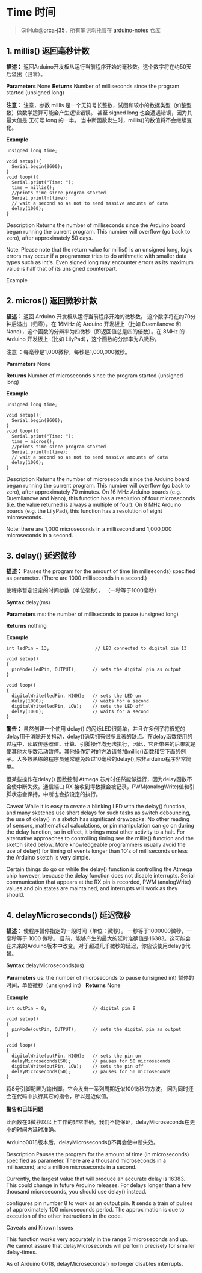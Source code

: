 # Time 时间
> GitHub@[orca-j35](https://github.com/orca-j35)，所有笔记均托管在 [arduino-notes](https://github.com/orca-j35/arduino-notes) 仓库



## 1. millis() 返回毫秒计数
**描述：**
返回Arduino开发板从运行当前程序开始的毫秒数。这个数字将在约50天后溢出（归零）。

**Parameters**
None
**Returns**
Number of milliseconds since the program started (unsigned long)

**注意：**
注意，参数 millis 是一个无符号长整数，试图和较小的数据类型（如整型数）做数学运算可能会产生逻辑错误。
甚至 signed long 也会遭遇错误，因为其最大值是 无符号 long 的一半。
当中断函数发生时，millis()的数值将不会继续变化。

**Example**
```
unsigned long time;

void setup(){
  Serial.begin(9600);
}
void loop(){
  Serial.print("Time: ");
  time = millis();
  //prints time since program started
  Serial.println(time);
  // wait a second so as not to send massive amounts of data
  delay(1000);
}
```

Description
Returns the number of milliseconds since the Arduino board began running the current program. This number will overflow (go back to zero), after approximately 50 days.

Note:
Please note that the return value for millis() is an unsigned long, logic errors may occur if a programmer tries to do arithmetic with smaller data types such as int's. Even signed long may encounter errors as its maximum value is half that of its unsigned counterpart.

Example


## 2. micros() 返回微秒计数
**描述：**
返回 Arduino 开发板从运行当前程序开始的微秒数。
这个数字将在约70分钟后溢出（归零）。在 16MHz 的 Arduino 开发板上（比如 Duemilanove 和 Nano），这个函数的分辨率为四微秒（即返回值总是四的倍数）。在 8MHz 的 Arduino 开发板上（比如 LilyPad），这个函数的分辨率为八微秒。

注意 ：每毫秒是1,000微秒，每秒是1,000,000微秒。

**Parameters**
None

**Returns**
Number of microseconds since the program started (unsigned long)

**Example**

```
unsigned long time;

void setup(){
  Serial.begin(9600);
}
void loop(){
  Serial.print("Time: ");
  time = micros();
  //prints time since program started
  Serial.println(time);
  // wait a second so as not to send massive amounts of data
  delay(1000);
}
```

Description
Returns the number of microseconds since the Arduino board began running the current program. This number will overflow (go back to zero), after approximately 70 minutes. On 16 MHz Arduino boards (e.g. Duemilanove and Nano), this function has a resolution of four microseconds (i.e. the value returned is always a multiple of four). On 8 MHz Arduino boards (e.g. the LilyPad), this function has a resolution of eight microseconds.

Note: there are 1,000 microseconds in a millisecond and 1,000,000 microseconds in a second.


## 3. delay() 延迟微秒
**描述：**
Pauses the program for the amount of time (in miliseconds) specified as parameter. (There are 1000 milliseconds in a second.)

使程序暂定设定的时间参数（单位毫秒）。
（一秒等于1000毫秒）

**Syntax**
delay(ms)

**Parameters**
ms: the number of milliseconds to pause (unsigned long)

**Returns**
nothing

**Example**

```
int ledPin = 13;                 // LED connected to digital pin 13

void setup()
{
  pinMode(ledPin, OUTPUT);      // sets the digital pin as output
}

void loop()
{
  digitalWrite(ledPin, HIGH);   // sets the LED on
  delay(1000);                  // waits for a second
  digitalWrite(ledPin, LOW);    // sets the LED off
  delay(1000);                  // waits for a second
}
```
**警告：**
虽然创建一个使用 delay() 的闪烁LED很简单，并且许多例子将很短的delay用于消除开关抖动，delay()确实拥有很多显著的缺点。在delay函数使用的过程中，读取传感器值、计算、引脚操作均无法执行，因此，它所带来的后果就是使其他大多数活动暂停。其他操作定时的方法请参加millis()函数和它下面的例子。大多数熟练的程序员通常避免超过10毫秒的delay(),除非arduino程序非常简单。

但某些操作在delay() 函数控制 Atmega 芯片时任然能够运行，因为delay函数不会使中断失效。通信端口 RX 接收到得数据会被记录，PWM(analogWrite)值和引脚状态会保持，中断也会按设定的执行。

Caveat
While it is easy to create a blinking LED with the delay() function, and many sketches use short delays for such tasks as switch debouncing, the use of delay() in a sketch has significant drawbacks. No other reading of sensors, mathematical calculations, or pin manipulation can go on during the delay function, so in effect, it brings most other activity to a halt. For alternative approaches to controlling timing see the millis() function and the sketch sited below. More knowledgeable programmers usually avoid the use of delay() for timing of events longer than 10's of milliseconds unless the Arduino sketch is very simple.

Certain things do go on while the delay() function is controlling the Atmega chip however, because the delay function does not disable interrupts. Serial communication that appears at the RX pin is recorded, PWM (analogWrite) values and pin states are maintained, and interrupts will work as they should.


## 4. delayMicroseconds() 延迟微秒
**描述：**
使程序暂停指定的一段时间（单位：微秒）。
一秒等于1000000微秒，一毫秒等于 1000 微秒。
目前，能够产生的最大的延时准确值是16383。这可能会在未来的Arduino版本中改变。对于超过几千微秒的延迟，你应该使用delay()代替。

**Syntax**
delayMicroseconds(us)

**Parameters**
us: the number of microseconds to pause (unsigned int)
暂停的时间，单位微秒（unsigned int）
**Returns**
None

**Example**

```
int outPin = 8;                 // digital pin 8

void setup()
{
  pinMode(outPin, OUTPUT);      // sets the digital pin as output
}

void loop()
{
  digitalWrite(outPin, HIGH);   // sets the pin on
  delayMicroseconds(50);        // pauses for 50 microseconds      
  digitalWrite(outPin, LOW);    // sets the pin off
  delayMicroseconds(50);        // pauses for 50 microseconds      
}
```
将8号引脚配置为输出脚。它会发出一系列周期近似100微秒的方波。
因为同时还会在代码中执行其它的指令，所以是近似值。

**警告和已知问题**

此函数在3微秒以以上工作的非常准确。我们不能保证，delayMicroseconds在更小的时间内延时准确。

Arduino0018版本后，delayMicroseconds()不再会使中断失效。

Description
Pauses the program for the amount of time (in microseconds) specified as parameter. There are a thousand microseconds in a millisecond, and a million microseconds in a second.

Currently, the largest value that will produce an accurate delay is 16383. This could change in future Arduino releases. For delays longer than a few thousand microseconds, you should use delay() instead.

configures pin number 8 to work as an output pin. It sends a train of pulses of approximately 100 microseconds period. The approximation is due to execution of the other instructions in the code.

Caveats and Known Issues

This function works very accurately in the range 3 microseconds and up. We cannot assure that delayMicroseconds will perform precisely for smaller delay-times.

As of Arduino 0018, delayMicroseconds() no longer disables interrupts.